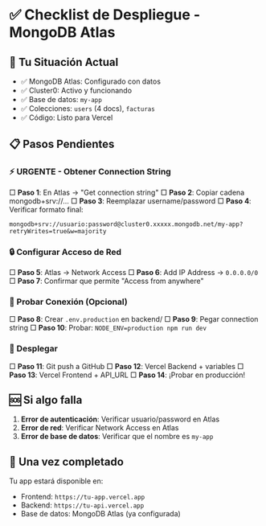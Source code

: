 # ✅ Checklist de Despliegue - MongoDB Atlas

## 🎯 Tu Situación Actual

- ✅ MongoDB Atlas: Configurado con datos
- ✅ Cluster0: Activo y funcionando
- ✅ Base de datos: `my-app`
- ✅ Colecciones: `users` (4 docs), `facturas`
- ✅ Código: Listo para Vercel

## 📋 Pasos Pendientes

### ⚡ URGENTE - Obtener Connection String

□ **Paso 1**: En Atlas → "Get connection string"
□ **Paso 2**: Copiar cadena mongodb+srv://...
□ **Paso 3**: Reemplazar username/password
□ **Paso 4**: Verificar formato final:

```
mongodb+srv://usuario:password@cluster0.xxxxx.mongodb.net/my-app?retryWrites=true&w=majority
```

### 🔒 Configurar Acceso de Red

□ **Paso 5**: Atlas → Network Access
□ **Paso 6**: Add IP Address → `0.0.0.0/0`
□ **Paso 7**: Confirmar que permite "Access from anywhere"

### 🧪 Probar Conexión (Opcional)

□ **Paso 8**: Crear `.env.production` en backend/
□ **Paso 9**: Pegar connection string
□ **Paso 10**: Probar: `NODE_ENV=production npm run dev`

### 🚀 Desplegar

□ **Paso 11**: Git push a GitHub
□ **Paso 12**: Vercel Backend + variables
□ **Paso 13**: Vercel Frontend + API_URL
□ **Paso 14**: ¡Probar en producción!

## 🆘 Si algo falla

1. **Error de autenticación**: Verificar usuario/password en Atlas
2. **Error de red**: Verificar Network Access en Atlas
3. **Error de base de datos**: Verificar que el nombre es `my-app`

## 🎉 Una vez completado

Tu app estará disponible en:

- Frontend: `https://tu-app.vercel.app`
- Backend: `https://tu-api.vercel.app`
- Base de datos: MongoDB Atlas (ya configurada)
